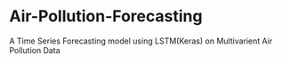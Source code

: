 # Air-Pollution-Forecasting
A Time Series Forecasting model using LSTM(Keras) on Multivarient Air Pollution Data
